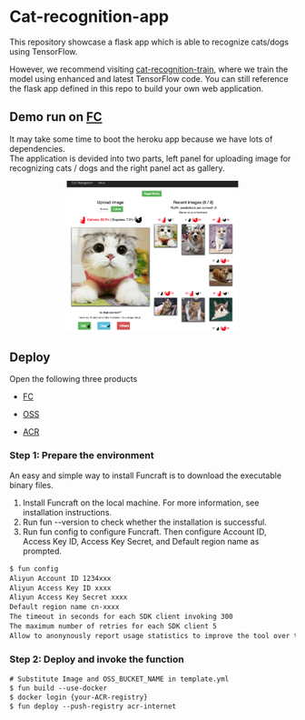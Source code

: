 # Cat-recognition-app

This repository showcase a flask app which is able to recognize cats/dogs using TensorFlow.

However, we recommend visiting [cat-recognition-train](https://github.com/leemengtaiwan/cat-recognition-train),
where we train the model using enhanced and latest TensorFlow code. You can still reference the flask app defined in this repo to build your own web application.

## Demo run on [FC](https://www.alibabacloud.com/help/product/50980.htm)

It may take some time to boot the heroku app because we have lots of dependencies.  
The application is devided into two parts, left panel for uploading image for recognizing cats / dogs and the right panel act as gallery.

<p align="center">
  <a href="https://damp-anchorage-60936.herokuapp.com/" target="_blank"><img src="images/cover.png" alt="Cover" width="60%"/></a>
</p>

## Deploy

Open the following three products

- [FC](https://www.alibabacloud.com/help/product/50980.htm)

- [OSS](https://www.alibabacloud.com/help/product/31815.htm)

- [ACR](https://www.alibabacloud.com/help/doc-detail/60945.html)

### Step 1: Prepare the environment

An easy and simple way to install Funcraft is to download the executable binary files.

1. Install Funcraft on the local machine. For more information, see installation instructions.
2. Run fun --version to check whether the installation is successful.
3. Run fun config to configure Funcraft. Then configure Account ID, Access Key ID, Access Key Secret, and Default region name as prompted.

```bash
$ fun config
Aliyun Account ID 1234xxx
Aliyun Access Key ID xxxx
Aliyun Access Key Secret xxxx
Default region name cn-xxxx
The timeout in seconds for each SDK client invoking 300
The maximum number of retries for each SDK client 5
Allow to anonynously report usage statistics to improve the tool over time? (Y/n)
```

### Step 2: Deploy and invoke the function

```
# Substitute Image and OSS_BUCKET_NAME in template.yml
$ fun build --use-docker
$ docker login {your-ACR-registry}
$ fun deploy --push-registry acr-internet
```
